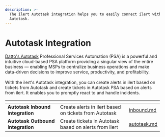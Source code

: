 ```yaml
---
description: >-
  The ilert Autotask integration helps you to easily connect ilert with
  Autotask.
---
```


# Autotask Integration

[Datto's Autotask](https://www.datto.com/products/autotask-psa/) Professional Services Automation (PSA) is a powerful and intuitive cloud-based PSA platform providing a singular view of the entire business — enabling MSPs to centralize business operations and make data-driven decisions to improve service, productivity, and profitability.\
\
With the ilert's Autotask integration, you can create alerts in ilert based on tickets from Autotask and create tickets in Autotask PSA based on alerts from ilert. It enables you to promptly react to and handle incidents.

<table data-card-size="large" data-view="cards"><thead><tr><th></th><th></th><th data-hidden data-card-target data-type="content-ref"></th></tr></thead><tbody><tr><td><strong>Autotask Inbound Integration</strong></td><td>Create alerts in ilert based on tickets from Autotask </td><td><a href="inbound.md">inbound.md</a></td></tr><tr><td><strong>Autotask Outbound Integration</strong></td><td>Create tickets in Autotask based on alerts from ilert</td><td><a href="../../outbound-integrations/autotask.md">autotask.md</a></td></tr></tbody></table>
